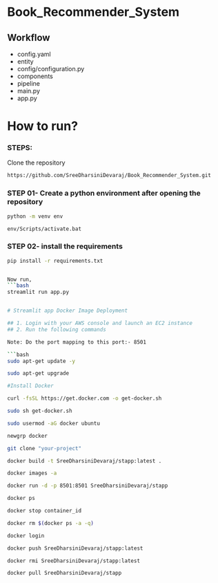 # Book_Recommender_System

## Workflow

- config.yaml
- entity
- config/configuration.py
- components
- pipeline
- main.py
- app.py


# How to run?
### STEPS:

Clone the repository

```bash
https://github.com/SreeDharsiniDevaraj/Book_Recommender_System.git
```
### STEP 01- Create a python environment after opening the repository

```bash
python -m venv env
```

```bash
env/Scripts/activate.bat
```


### STEP 02- install the requirements
```bash
pip install -r requirements.txt


Now run,
```bash
streamlit run app.py


# Streamlit app Docker Image Deployment

## 1. Login with your AWS console and launch an EC2 instance
## 2. Run the following commands

Note: Do the port mapping to this port:- 8501

```bash
sudo apt-get update -y

sudo apt-get upgrade

#Install Docker

curl -fsSL https://get.docker.com -o get-docker.sh

sudo sh get-docker.sh

sudo usermod -aG docker ubuntu

newgrp docker
```

```bash
git clone "your-project"
```

```bash
docker build -t SreeDharsiniDevaraj/stapp:latest . 
```

```bash
docker images -a  
```

```bash
docker run -d -p 8501:8501 SreeDharsiniDevaraj/stapp 
```

```bash
docker ps  
```

```bash
docker stop container_id
```

```bash
docker rm $(docker ps -a -q)
```

```bash
docker login 
```

```bash
docker push SreeDharsiniDevaraj/stapp:latest 
```

```bash
docker rmi SreeDharsiniDevaraj/stapp:latest
```

```bash
docker pull SreeDharsiniDevaraj/stapp
```